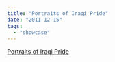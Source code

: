 ```yaml
---
title: "Portraits of Iraqi Pride"
date: "2011-12-15"
tags: 
  - "showcase"
---
```


[Portraits of Iraqi Pride](https://lens.blogs.nytimes.com/2011/12/15/portraits-of-iraqi-pride/?src=tp)
